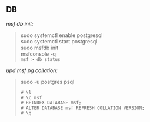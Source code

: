 DB
--- 

_msf db init:_  
>
> sudo systemctl enable postgresql  
> sudo systemctl start postgresql  
> sudo msfdb init  
> msfconsole -q  
> `msf > db_status`

_upd msf pg collation:_  
>
> sudo -u postgres psql  
>
> `# \l`  
> `# \c msf`  
> `# REINDEX DATABASE msf;`  
> `# ALTER DATABASE msf REFRESH COLLATION VERSION;`  
> `# \q`  



  



